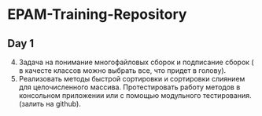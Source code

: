 # EPAM-Training-Repository

## Day 1


4. Задача на понимание многофайловых сборок и подписание сборок
 ( в качесте классов можно выбрать все, что придет в голову).
5. Реализовать методы быстрой сортировки и сортировки слиянием для
целочисленного массива. Протестировать работу методов в консольном
приложении или с помощью модульного тестирования. (залить на github).
